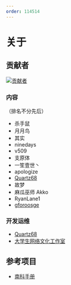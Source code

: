 ```yaml
---
order: 114514
---
```

# 关于

## 贡献者

[![贡献者](https://contributors-img.web.app/image?repo=survive-hfut/survive-hfut.github.io)](https://github.com/survive-hfut/survive-hfut.github.io/graphs/contributors)

### 内容

（排名不分先后）

- 杀手鼠
- 月月鸟
- 其实
- ninedays
- v509
- 支原体
- 一笙壹世丶
- apologize
- [Quartz68](https://github.com/quartz68)
- 故梦
- 麻瓜巫师 Akko
- RyanLane1
- [gforoosge](https://github.com/gforoosge)

### 开发运维

- [Quartz68](https://github.com/quartz68)
- [大学生网络文化工作室](../organizations/xuan/newx)

## 参考项目

- [南科手册](https://sustech.online/)

